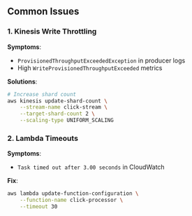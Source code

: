 ## Common Issues

### 1. Kinesis Write Throttling
**Symptoms**:
- `ProvisionedThroughputExceededException` in producer logs
- High `WriteProvisionedThroughputExceeded` metrics

**Solutions**:
```bash
# Increase shard count
aws kinesis update-shard-count \
    --stream-name click-stream \
    --target-shard-count 2 \
    --scaling-type UNIFORM_SCALING
```

### 2. Lambda Timeouts
**Symptoms**:
- `Task timed out after 3.00 seconds` in CloudWatch

**Fix**:
```bash
aws lambda update-function-configuration \
    --function-name click-processor \
    --timeout 30
```